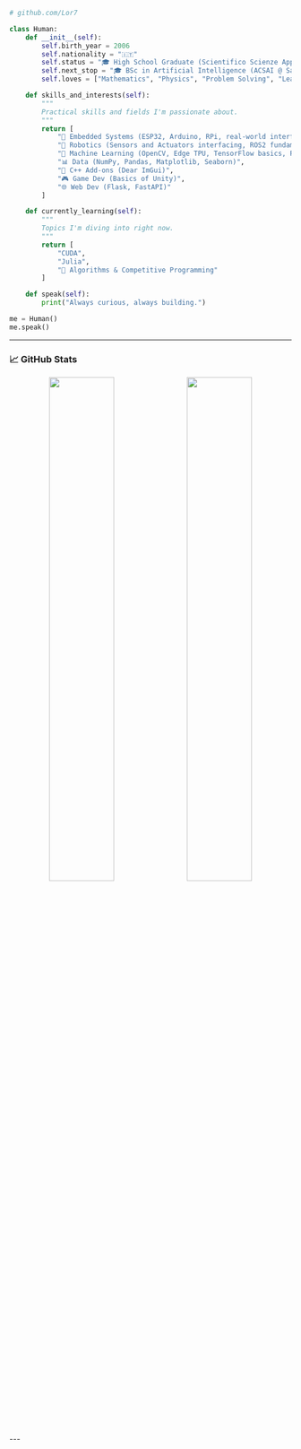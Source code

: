 ```python
# github.com/Lor7

class Human:
    def __init__(self):
        self.birth_year = 2006
        self.nationality = "🇮🇹"
        self.status = "🎓 High School Graduate (Scientifico Scienze Applicate)"
        self.next_stop = "🎓 BSc in Artificial Intelligence (ACSAI @ Sapienza, 2025)"
        self.loves = ["Mathematics", "Physics", "Problem Solving", "Learning new stuff"]

    def skills_and_interests(self):
        """
        Practical skills and fields I'm passionate about.
        """
        return [
            "🤖 Embedded Systems (ESP32, Arduino, RPi, real-world interfacing, low-level programming)",
            "🤖 Robotics (Sensors and Actuators interfacing, ROS2 fundamentals, Automation concepts)"
            "🧠 Machine Learning (OpenCV, Edge TPU, TensorFlow basics, PyTorch basics)",
            "📊 Data (NumPy, Pandas, Matplotlib, Seaborn)",
            "🧱 C++ Add-ons (Dear ImGui)",
            "🎮 Game Dev (Basics of Unity)",
            "🌐 Web Dev (Flask, FastAPI)"
        ]

    def currently_learning(self):
        """
        Topics I'm diving into right now.
        """
        return [
            "CUDA",
            "Julia",
            "🎯 Algorithms & Competitive Programming"
        ]

    def speak(self):
        print("Always curious, always building.")

me = Human()
me.speak()
```
---

### 📈 GitHub Stats

<p align="center">
  <img src="https://github-readme-stats.vercel.app/api?username=Lor7&show_icons=true&theme=tokyonight" width="48%" />
  <img src="https://github-readme-streak-stats.herokuapp.com?user=Lor7&theme=tokyonight" width="48%" />
</p>
---

